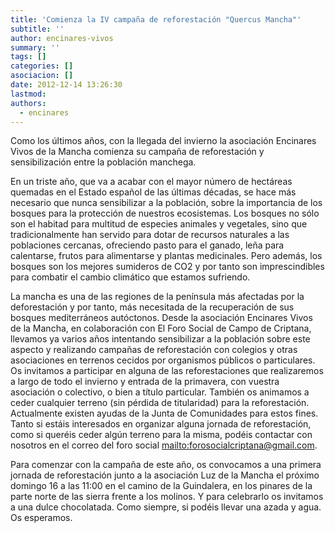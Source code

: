 ```yaml
---
title: 'Comienza la IV campaña de reforestación "Quercus Mancha"'
subtitle: ''
author: encinares-vivos
summary: ''
tags: []
categories: []
asociacion: []
date: 2012-12-14 13:26:30
lastmod:
authors: 
  - encinares
---
```


Como los últimos años, con la llegada del invierno la asociación Encinares Vivos de la Mancha comienza su campaña de reforestación y sensibilización entre la población manchega. 

En un triste año, que va a acabar con el mayor número de hectáreas quemadas en el Estado español de las últimas décadas, se hace más necesario que nunca sensibilizar a la población, sobre la importancia de los bosques para la protección de nuestros ecosistemas. Los bosques no sólo son el habitad para multitud de especies animales y vegetales, sino que tradicionalmente han servido para dotar de recursos naturales a las poblaciones cercanas, ofreciendo pasto para el ganado, leña para calentarse, frutos para alimentarse y plantas medicinales. Pero además, los bosques son los mejores sumideros de CO2 y por tanto son imprescindibles para combatir el cambio climático que estamos sufriendo. 

La mancha es una de las regiones de la península más afectadas por la deforestación y por tanto, más necesitada de la recuperación de sus bosques mediterráneos autóctonos. Desde la asociación Encinares Vivos de la Mancha, en colaboración con El Foro Social de Campo de Criptana, llevamos ya varios años intentando sensibilizar a la población sobre este aspecto y realizando campañas de reforestación con colegios y otras asociaciones en terrenos cecidos por organismos públicos o particulares. Os invitamos a participar en alguna de las reforestaciones que realizaremos a largo de todo el invierno y entrada de la primavera, con vuestra asociación o colectivo, o bien a título particular. También os animamos a ceder cualquier terreno (sin pérdida de titularidad) para la reforestación. Actualmente existen ayudas de la Junta de Comunidades para estos fines. Tanto si estáis interesados en organizar alguna jornada de reforestación, como si queréis ceder algún terreno para la misma, podéis contactar con nosotros en el correo del foro social [mailto:forosocialcriptana@gmail.com](forosocialcriptana@gmail.com).

Para comenzar con la campaña de este año, os convocamos a una primera jornada de reforestación junto a la asociación Luz de la Mancha el próximo domingo 16 a las 11:00 en el camino de la Guindalera, en los pinares de la parte norte de las sierra frente a los molinos. Y para celebrarlo os invitamos a una dulce chocolatada. 
Como siempre, si podéis llevar una azada y agua. Os esperamos. 

